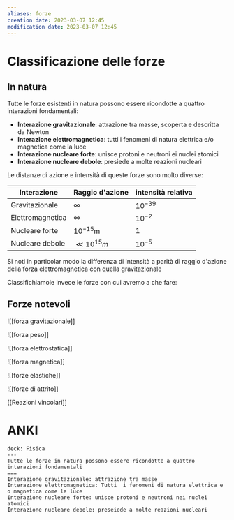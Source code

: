 ```yaml
---
aliases: forze
creation date: 2023-03-07 12:45
modification date: 2023-03-07 12:45
---
```


# Classificazione delle forze

## In natura
Tutte le forze esistenti in natura possono essere ricondotte a quattro interazioni fondamentali:
- **Interazione gravitazionale**: attrazione tra masse, scoperta e descritta da Newton
- **Interazione elettromagnetica**: tutti i fenomeni di natura elettrica e/o magnetica come la luce
- **Interazione nucleare forte**: unisce protoni e neutroni ei nuclei atomici
- **Interazione nucleare debole**: presiede a molte reazioni nucleari

Le distanze di azione e intensità di queste forze sono molto diverse:

| Interazione      | Raggio d'azione | intensità relativa |
| ---------------- | --------------- | ------------------ |
| Gravitazionale   | $\infty$        | $10^{-39}$         |
| Elettromagnetica | $\infty$        | $10^{-2}$          |
| Nucleare forte   | $10^{-15}$m     | $1$                |
| Nucleare debole  | $\ll 10^{15}m$  | $10^{-5}$                   |

Si noti in particolar modo la differenza di intensità a parità di raggio d'azione della forza elettromagnetica con quella gravitazionale

Classifichiamole invece le forze con cui avremo a che fare:
## Forze notevoli

![[forza gravitazionale]]

![[forza peso]]

![[forza elettrostatica]]

![[forza magnetica]]

![[forze elastiche]]

![[forze di attrito]]

[[Reazioni vincolari]]


# ANKI

```anki
deck: Fisica
---
Tutte le forze in natura possono essere ricondotte a quattro interazioni fondamentali
===
Interazione gravitazionale: attrazione tra masse
Interazione elettromagnetica: Tutti  i fenomeni di natura elettrica e o magnetica come la luce
Interazione nucleare forte: unisce protoni e neutroni nei nuclei atomici
Interazione nucleare debole: preseiede a molte reazioni nucleari
```


